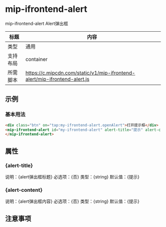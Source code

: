 # mip-ifrontend-alert

mip-ifrontend-alert Alert弹出框

标题|内容
----|----
类型|通用
支持布局|container
所需脚本|https://c.mipcdn.com/static/v1/mip-ifrontend-alert/mip-ifrontend-alert.js

## 示例

### 基本用法
```html
<div class="btn" on="tap:my-ifrontend-alert.openAlert">打开提示框</div>
<mip-ifrontend-alert id="my-ifrontend-alert" alert-title="提示" alert-content="我的自定义alert美化弹出框">   
</mip-ifrontend-alert>
```

## 属性

### {alert-title}

说明：{alert弹出框标题}
必选项：{否}
类型：{string}
默认值：{提示}

### {alert-content}

说明：{alert弹出框内容}
必选项：{否}
类型：{string}
默认值：{提示}

## 注意事项

